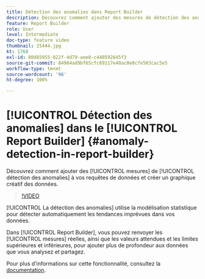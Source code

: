 ```yaml
---
title: Détection des anomalies dans Report Builder
description: Découvrez comment ajouter des mesures de détection des anomalies à vos requêtes de données et créer un graphique créatif des données.
feature: Report Builder
role: User
level: Intermediate
doc-type: feature video
thumbnail: 25444.jpg
kt: 1768
exl-id: 80d85955-022f-4d79-aee8-c440592645f3
source-git-commit: 84984ad9bf65cfc69117e40ac0e0cfe503cac5e5
workflow-type: tm+mt
source-wordcount: '96'
ht-degree: 100%

---
```


# [!UICONTROL Détection des anomalies] dans le [!UICONTROL Report Builder] {#anomaly-detection-in-report-builder}

Découvrez comment ajouter des [!UICONTROL mesures] de [!UICONTROL détection des anomalies] à vos requêtes de données et créer un graphique créatif des données.

>[!VIDEO](https://video.tv.adobe.com/v/39126/?quality=12&learn=on&captions=fre_fr)

[!UICONTROL La détection des anomalies] utilise la modélisation statistique pour détecter automatiquement les tendances imprévues dans vos données.

Dans [!UICONTROL Report Builder], vous pouvez renvoyer les [!UICONTROL mesures] réelles, ainsi que les valeurs attendues et les limites supérieures et inférieures, pour ajouter plus de profondeur aux données que vous analysez et partagez.

Pour plus d’informations sur cette fonctionnalité, consultez la [documentation](https://experienceleague.adobe.com/docs/analytics/analyze/analysis-workspace/virtual-analyst/anomaly-detection/statistics-anomaly-detection.html?lang=fr).
